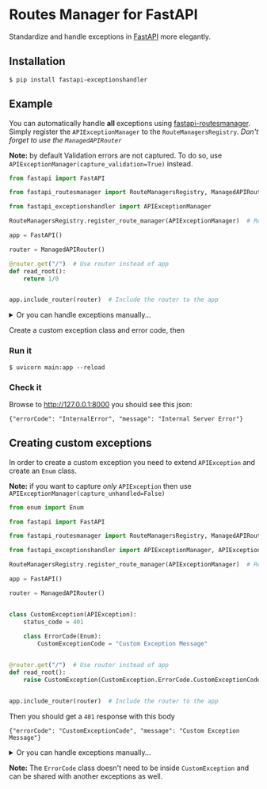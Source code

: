 # Routes Manager for FastAPI

Standardize and handle exceptions in [FastAPI](https://github.com/tiangolo/fastapi) more elegantly.

## Installation

```console
$ pip install fastapi-exceptionshandler
```


## Example

You can automatically handle **all** exceptions using [fastapi-routesmanager](https://github.com/SirPaulO/fastapi_routesmanager).
Simply register the `APIExceptionManager` to the `RouteManagersRegistry`. _Don't forget to use the `ManagedAPIRouter`_

**Note:** by default Validation errors are not captured. To do so, use `APIExceptionManager(capture_validation=True)` instead.

```python
from fastapi import FastAPI

from fastapi_routesmanager import RouteManagersRegistry, ManagedAPIRouter

from fastapi_exceptionshandler import APIExceptionManager

RouteManagersRegistry.register_route_manager(APIExceptionManager)  # Register manager

app = FastAPI()

router = ManagedAPIRouter()

@router.get("/")  # Use router instead of app
def read_root():
    return 1/0


app.include_router(router)  # Include the router to the app

```

<details>
<summary>Or you can handle exceptions manually...</summary>

```python
from fastapi import FastAPI

from fastapi_exceptionshandler import APIExceptionHandler

app = FastAPI()

@app.get("/")
def read_root():
    try:
        return 1/0
    except Exception as exc:
        return await APIExceptionHandler.unhandled(exc)

```
</details>


Create a custom exception class and error code, then 

### Run it

```console
$ uvicorn main:app --reload
```

### Check it

Browse to http://127.0.0.1:8000 you should see this json:

```console
{"errorCode": "InternalError", "message": "Internal Server Error"}
```

## Creating custom exceptions

In order to create a custom exception you need to extend `APIException` and create an `Enum` class.

**Note:** if you want to capture *only* `APIException` then use `APIExceptionManager(capture_unhandled=False)`

```python
from enum import Enum

from fastapi import FastAPI

from fastapi_routesmanager import RouteManagersRegistry, ManagedAPIRouter

from fastapi_exceptionshandler import APIExceptionManager, APIException

RouteManagersRegistry.register_route_manager(APIExceptionManager)  # Register manager

app = FastAPI()

router = ManagedAPIRouter()


class CustomException(APIException):
    status_code = 401
    
    class ErrorCode(Enum):
        CustomExceptionCode = "Custom Exception Message"


@router.get("/")  # Use router instead of app
def read_root():
    raise CustomException(CustomException.ErrorCode.CustomExceptionCode)


app.include_router(router)  # Include the router to the app

```

Then you should get a `401` response with this body

```console
{"errorCode": "CustomExceptionCode", "message": "Custom Exception Message"}
```

<details>
<summary>Or you can handle exceptions manually...</summary>

```python
@app.get("/")
def read_root():
    try:
        raise CustomException(CustomException.ErrorCode.CustomExceptionCode)
    except APIException as exc:
        return await APIExceptionHandler.handled(exc)
    except Exception as exc:  # Handle all exceptions
        return await APIExceptionHandler.unhandled(exc)

```
</details>


**Note:** The `ErrorCode` class doesn't need to be inside `CustomException` and can be shared with another exceptions as well.
